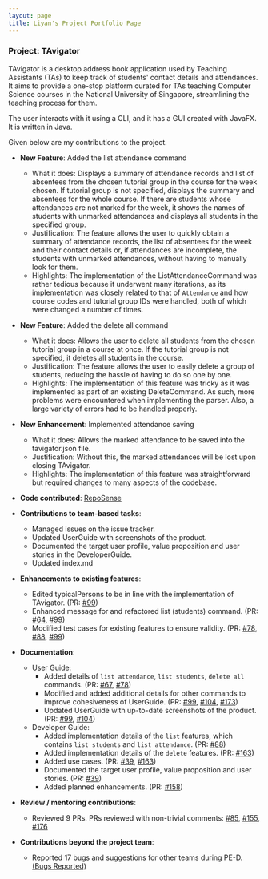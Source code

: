 ```yaml
---
layout: page
title: Liyan's Project Portfolio Page
---
```


### Project: TAvigator

TAvigator is a desktop address book application used by Teaching Assistants (TAs) to keep track of students' contact details and attendances. It aims to provide a one-stop platform curated for TAs teaching Computer Science courses in the National University of Singapore, streamlining the teaching process for them.

The user interacts with it using a CLI, and it has a GUI created with JavaFX. It is written in Java.

Given below are my contributions to the project.

* **New Feature**: Added the list attendance command
    * What it does: Displays a summary of attendance records and list of absentees from the chosen tutorial group in the course for the week chosen. If tutorial group is not specified, displays the summary and absentees for the whole course. If there are students whose attendances are not marked for the week, it shows the names of students with unmarked attendances and displays all students in the specified group.
    * Justification: The feature allows the user to quickly obtain a summary of attendance records, the list of absentees for the week and their contact details or, if attendances are incomplete, the students with unmarked attendances, without having to manually look for them.
    * Highlights: The implementation of the ListAttendanceCommand was rather tedious because it underwent many iterations, as its implementation was closely related to that of `Attendance` and how course codes and tutorial group IDs were handled, both of which were changed a number of times.

* **New Feature**: Added the delete all command
    * What it does: Allows the user to delete all students from the chosen tutorial group in a course at once. If the tutorial group is not specified, it deletes all students in the course.
    * Justification: The feature allows the user to easily delete a group of students, reducing the hassle of having to do so one by one.
    * Highlights: The implementation of this feature was tricky as it was implemented as part of an existing DeleteCommand. As such, more problems were encountered when implementing the parser. Also, a large variety of errors had to be handled properly.

* **New Enhancement**: Implemented attendance saving
    * What it does: Allows the marked attendance to be saved into the tavigator.json file.
    * Justification: Without this, the marked attendances will be lost upon closing TAvigator.
    * Highlights: The implementation of this feature was straightforward but required changes to many aspects of the codebase.

* **Code contributed**: [RepoSense](https://nus-cs2103-ay2324s1.github.io/tp-dashboard/?search=&sort=groupTitle&sortWithin=title&timeframe=commit&mergegroup=&groupSelect=groupByRepos&breakdown=true&checkedFileTypes=docs~functional-code~test-code&since=2023-09-22&tabOpen=true&tabType=authorship&tabAuthor=spatuly&tabRepo=AY2324S1-CS2103T-T09-4%2Ftp%5Bmaster%5D&authorshipIsMergeGroup=false&authorshipFileTypes=docs~functional-code~test-code&authorshipIsBinaryFileTypeChecked=false&authorshipIsIgnoredFilesChecked=false)

* **Contributions to team-based tasks**:
    * Managed issues on the issue tracker.
    * Updated UserGuide with screenshots of the product.
    * Documented the target user profile, value proposition and user stories in the DeveloperGuide.
    * Updated index.md

* **Enhancements to existing features**:
    * Edited typicalPersons to be in line with the implementation of TAvigator. (PR: [#99](https://github.com/AY2324S1-CS2103T-T09-4/tp/pull/99))
    * Enhanced message for and refactored list (students) command. (PR: [#64](https://github.com/AY2324S1-CS2103T-T09-4/tp/pull/64), [#99](https://github.com/AY2324S1-CS2103T-T09-4/tp/pull/99))
    * Modified test cases for existing features to ensure validity. (PR: [#78](https://github.com/AY2324S1-CS2103T-T09-4/tp/pull/78), [#88](https://github.com/AY2324S1-CS2103T-T09-4/tp/pull/88), [#99](https://github.com/AY2324S1-CS2103T-T09-4/tp/pull/99))

* **Documentation**:
    * User Guide:
        * Added details of `list attendance`, `list students`, `delete all` commands. (PR: [#67](https://github.com/AY2324S1-CS2103T-T09-4/tp/pull/67), [#78](https://github.com/AY2324S1-CS2103T-T09-4/tp/pull/78))
        * Modified and added additional details for other commands to improve cohesiveness of UserGuide. (PR: [#99](https://github.com/AY2324S1-CS2103T-T09-4/tp/pull/99), [#104](https://github.com/AY2324S1-CS2103T-T09-4/tp/pull/104), [#173](https://github.com/AY2324S1-CS2103T-T09-4/tp/pull/173))
        * Updated UserGuide with up-to-date screenshots of the product. (PR: [#99](https://github.com/AY2324S1-CS2103T-T09-4/tp/pull/99), [#104](https://github.com/AY2324S1-CS2103T-T09-4/tp/pull/104))
    * Developer Guide:
        * Added implementation details of the `list` features, which contains `list students` and `list attendance`. (PR: [#88](https://github.com/AY2324S1-CS2103T-T09-4/tp/pull/88))
        * Added implementation details of the `delete` features. (PR: [#163](https://github.com/AY2324S1-CS2103T-T09-4/tp/pull/163))
        * Added use cases. (PR: [#39](https://github.com/AY2324S1-CS2103T-T09-4/tp/pull/39), [#163](https://github.com/AY2324S1-CS2103T-T09-4/tp/pull/163))
        * Documented the target user profile, value proposition and user stories. (PR: [#39](https://github.com/AY2324S1-CS2103T-T09-4/tp/pull/39))
        * Added planned enhancements. (PR: [#158](https://github.com/AY2324S1-CS2103T-T09-4/tp/pull/158))

* **Review / mentoring contributions**:
  * Reviewed 9 PRs. PRs reviewed with non-trivial comments: [#85](https://github.com/AY2324S1-CS2103T-T09-4/tp/pull/85), [#155](https://github.com/AY2324S1-CS2103T-T09-4/tp/pull/155), [#176](https://github.com/AY2324S1-CS2103T-T09-4/tp/pull/176)

* **Contributions beyond the project team**:
  * Reported 17 bugs and suggestions for other teams during PE-D. [(Bugs Reported)](https://github.com/spatuly/ped/issues)
